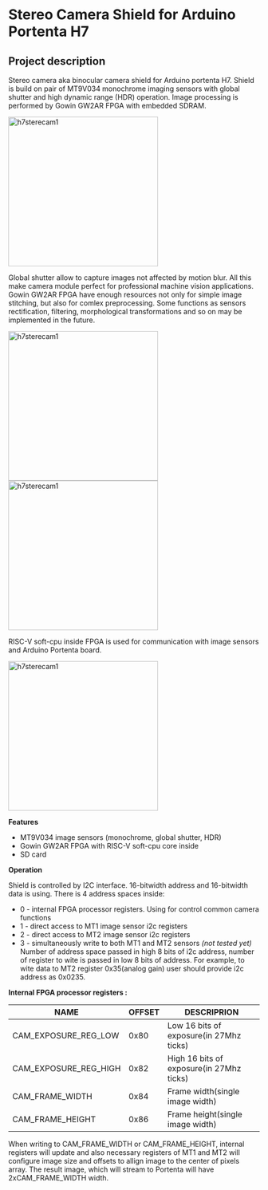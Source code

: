 
# Stereo Camera Shield for Arduino Portenta H7

## Project description

Stereo camera aka binocular camera shield for Arduino portenta H7. Shield is build on pair of MT9V034 monochrome imaging sensors with global shutter and high dynamic range (HDR) operation. 
Image processing is performed by Gowin GW2AR FPGA with embedded SDRAM.

<img src="https://user-images.githubusercontent.com/16865504/214307833-3e3a0660-f572-4efa-ba7d-4d174b4c0a16.jpg" alt="h7sterecam1" width="300"/>

Global shutter allow to capture images not affected by motion blur. All this make camera module perfect for professional machine vision applications. Gowin GW2AR FPGA have enough resources not only for simple image stitching, but also for comlex preprocessing. Some functions as sensors rectification, filtering,  morphological transformations and so on may be implemented in the future. 

<img src="https://user-images.githubusercontent.com/16865504/214308006-f777c4a0-99e1-41d8-a09b-72813dce607c.jpg" alt="h7sterecam1" width="300"/> <img src="https://user-images.githubusercontent.com/16865504/214307886-1f947933-f801-4622-a5af-4a8aa72c0f90.jpg" alt="h7sterecam1" width="300"/>

RISC-V soft-cpu inside FPGA is used for communication with image sensors and Arduino Portenta board. 

<img src="https://user-images.githubusercontent.com/16865504/214307930-dd9ed489-e82f-4246-8c2d-3810b5594efd.jpg" alt="h7sterecam1" width="300"/>

 **Features**
 
 - MT9V034 image sensors (monochrome, global shutter, HDR)
 - Gowin GW2AR FPGA with RISC-V soft-cpu core inside
 - SD card 
 
 **Operation**
 
Shield is controlled by I2C interface. 16-bitwidth address and  16-bitwidth data is using. There is 4 address spaces inside:
 -  0 - internal FPGA processor registers. Using for control common camera functions
 -  1 - direct access to MT1 image sensor i2c registers
 -  2 - direct access to MT2 image sensor i2c registers
 -  3 - simultaneously write to both MT1 and MT2 sensors *(not tested yet)*
Number of address space passed in high 8 bits of i2c address, number of register to wite is passed in low 8 bits of address.  For example, to wite data to MT2 register 0x35(analog gain) user should provide i2c address as 0x0235.

**Internal FPGA processor registers :**

|NAME                |OFFSET|DESCRIPRION|
|----------------|-------------------------------|-----------------------------|
|CAM_EXPOSURE_REG_LOW 	|0x80          |Low 16 bits  of exposure(in 27Mhz ticks)            |
|CAM_EXPOSURE_REG_HIGH	|0x82           |High 16 bits  of exposure(in 27Mhz ticks)            |
|CAM_FRAME_WIDTH			|0x84|Frame width(single image width)|
|CAM_FRAME_HEIGHT			|0x86|Frame height(single image width)|

When writing to CAM_FRAME_WIDTH or CAM_FRAME_HEIGHT, internal registers will update and also necessary registers of MT1 and MT2 will configure image size and offsets to allign image to the center of pixels array. The result image, which will stream to Portenta will have 2xCAM_FRAME_WIDTH width. 
